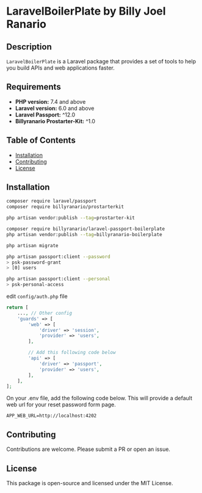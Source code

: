 # LaravelBoilerPlate by Billy Joel Ranario

## Description

`LaravelBoilerPlate` is a Laravel package that provides a set of tools to help you build APIs and web applications faster.

## Requirements

- **PHP version:** 7.4 and above
- **Laravel version:** 6.0 and above 
- **Laravel Passport:** ^12.0
- **Billyranario Prostarter-Kit:** ^1.0

## Table of Contents

- [Installation](#installation)
- [Contributing](#contributing)
- [License](#license)

## Installation

```bash
composer require laravel/passport
composer require billyranario/prostarterkit

php artisan vendor:publish --tag=prostarter-kit

composer require billyranario/laravel-passport-boilerplate
php artisan vendor:publish --tag=billyranario-boilerplate

php artisan migrate

php artisan passport:client --password
> psk-password-grant
> [0] users

php artisan passport:client --personal
> psk-personal-access
```



edit `config/auth.php` file
```php 
return [
    ..., // Other config
    'guards' => [
        'web' => [
            'driver' => 'session',
            'provider' => 'users',
        ],

        // Add this following code below
        'api' => [
            'driver' => 'passport',
            'provider' => 'users',
        ],
    ],
];
```

On your .env file, add the following code below. This will provide a default web url for your reset password form page.
```env
APP_WEB_URL=http://localhost:4202

```



## Contributing

Contributions are welcome. Please submit a PR or open an issue.

## License

This package is open-source and licensed under the MIT License.
